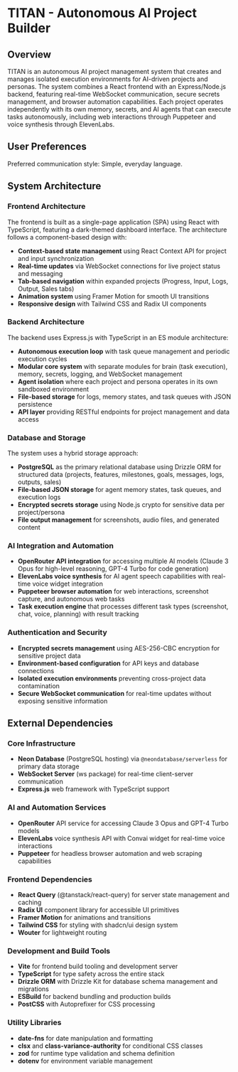 # TITAN - Autonomous AI Project Builder

## Overview

TITAN is an autonomous AI project management system that creates and manages isolated execution environments for AI-driven projects and personas. The system combines a React frontend with an Express/Node.js backend, featuring real-time WebSocket communication, secure secrets management, and browser automation capabilities. Each project operates independently with its own memory, secrets, and AI agents that can execute tasks autonomously, including web interactions through Puppeteer and voice synthesis through ElevenLabs.

## User Preferences

Preferred communication style: Simple, everyday language.

## System Architecture

### Frontend Architecture
The frontend is built as a single-page application (SPA) using React with TypeScript, featuring a dark-themed dashboard interface. The architecture follows a component-based design with:
- **Context-based state management** using React Context API for project and input synchronization
- **Real-time updates** via WebSocket connections for live project status and messaging
- **Tab-based navigation** within expanded projects (Progress, Input, Logs, Output, Sales tabs)
- **Animation system** using Framer Motion for smooth UI transitions
- **Responsive design** with Tailwind CSS and Radix UI components

### Backend Architecture
The backend uses Express.js with TypeScript in an ES module architecture:
- **Autonomous execution loop** with task queue management and periodic execution cycles
- **Modular core system** with separate modules for brain (task execution), memory, secrets, logging, and WebSocket management
- **Agent isolation** where each project and persona operates in its own sandboxed environment
- **File-based storage** for logs, memory states, and task queues with JSON persistence
- **API layer** providing RESTful endpoints for project management and data access

### Database and Storage
The system uses a hybrid storage approach:
- **PostgreSQL** as the primary relational database using Drizzle ORM for structured data (projects, features, milestones, goals, messages, logs, outputs, sales)
- **File-based JSON storage** for agent memory states, task queues, and execution logs
- **Encrypted secrets storage** using Node.js crypto for sensitive data per project/persona
- **File output management** for screenshots, audio files, and generated content

### AI Integration and Automation
- **OpenRouter API integration** for accessing multiple AI models (Claude 3 Opus for high-level reasoning, GPT-4 Turbo for code generation)
- **ElevenLabs voice synthesis** for AI agent speech capabilities with real-time voice widget integration
- **Puppeteer browser automation** for web interactions, screenshot capture, and autonomous web tasks
- **Task execution engine** that processes different task types (screenshot, chat, voice, planning) with result tracking

### Authentication and Security
- **Encrypted secrets management** using AES-256-CBC encryption for sensitive project data
- **Environment-based configuration** for API keys and database connections
- **Isolated execution environments** preventing cross-project data contamination
- **Secure WebSocket communication** for real-time updates without exposing sensitive information

## External Dependencies

### Core Infrastructure
- **Neon Database** (PostgreSQL hosting) via `@neondatabase/serverless` for primary data storage
- **WebSocket Server** (ws package) for real-time client-server communication
- **Express.js** web framework with TypeScript support

### AI and Automation Services
- **OpenRouter** API service for accessing Claude 3 Opus and GPT-4 Turbo models
- **ElevenLabs** voice synthesis API with Convai widget for real-time voice interactions
- **Puppeteer** for headless browser automation and web scraping capabilities

### Frontend Dependencies
- **React Query** (@tanstack/react-query) for server state management and caching
- **Radix UI** component library for accessible UI primitives
- **Framer Motion** for animations and transitions
- **Tailwind CSS** for styling with shadcn/ui design system
- **Wouter** for lightweight routing

### Development and Build Tools
- **Vite** for frontend build tooling and development server
- **TypeScript** for type safety across the entire stack
- **Drizzle ORM** with Drizzle Kit for database schema management and migrations
- **ESBuild** for backend bundling and production builds
- **PostCSS** with Autoprefixer for CSS processing

### Utility Libraries
- **date-fns** for date manipulation and formatting
- **clsx** and **class-variance-authority** for conditional CSS classes
- **zod** for runtime type validation and schema definition
- **dotenv** for environment variable management